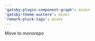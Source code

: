 ```yaml
---
'gatsby-plugin-component-graph': minor
'gatsby-theme-austere': minor
'remark-pluck-tags': minor
---
```


Move to monorepo
